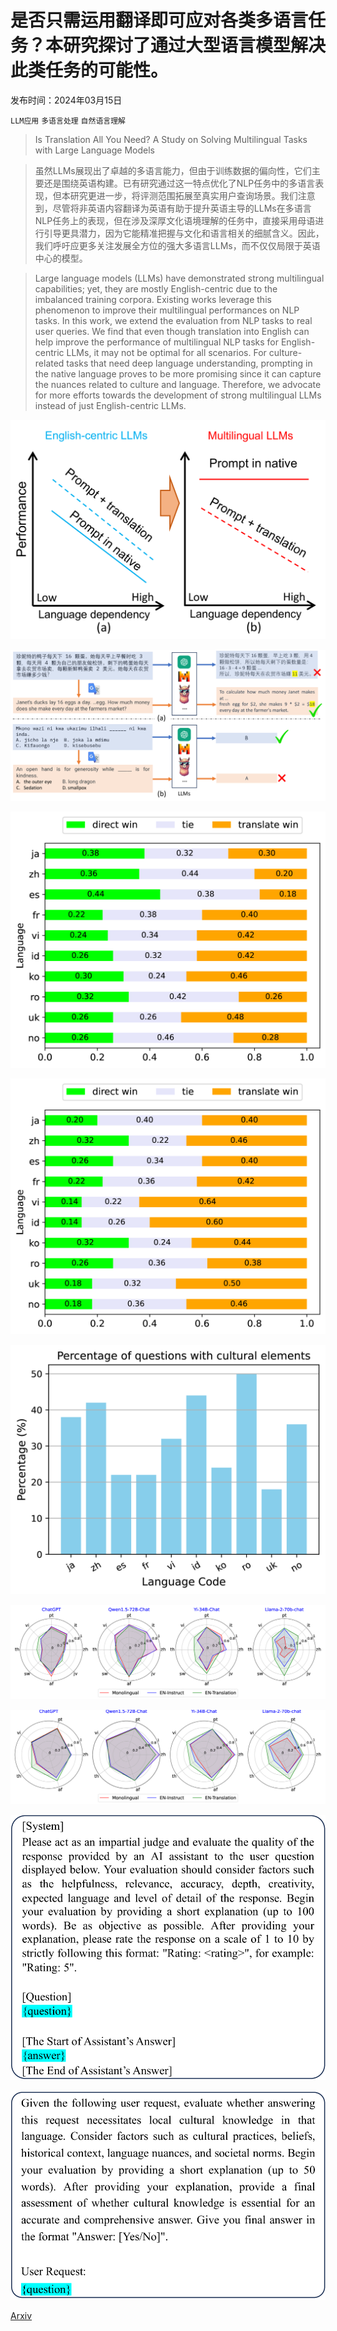 # 是否只需运用翻译即可应对各类多语言任务？本研究探讨了通过大型语言模型解决此类任务的可能性。

发布时间：2024年03月15日

`LLM应用` `多语言处理` `自然语言理解`

> Is Translation All You Need? A Study on Solving Multilingual Tasks with Large Language Models

> 虽然LLMs展现出了卓越的多语言能力，但由于训练数据的偏向性，它们主要还是围绕英语构建。已有研究通过这一特点优化了NLP任务中的多语言表现，但本研究更进一步，将评测范围拓展至真实用户查询场景。我们注意到，尽管将非英语内容翻译为英语有助于提升英语主导的LLMs在多语言NLP任务上的表现，但在涉及深厚文化语境理解的任务中，直接采用母语进行引导更具潜力，因为它能精准把握与文化和语言相关的细腻含义。因此，我们呼吁应更多关注发展全方位的强大多语言LLMs，而不仅仅局限于英语中心的模型。

> Large language models (LLMs) have demonstrated strong multilingual capabilities; yet, they are mostly English-centric due to the imbalanced training corpora. Existing works leverage this phenomenon to improve their multilingual performances on NLP tasks. In this work, we extend the evaluation from NLP tasks to real user queries. We find that even though translation into English can help improve the performance of multilingual NLP tasks for English-centric LLMs, it may not be optimal for all scenarios. For culture-related tasks that need deep language understanding, prompting in the native language proves to be more promising since it can capture the nuances related to culture and language. Therefore, we advocate for more efforts towards the development of strong multilingual LLMs instead of just English-centric LLMs.

![是否只需运用翻译即可应对各类多语言任务？本研究探讨了通过大型语言模型解决此类任务的可能性。](../../../paper_images/2403.10258/x1.png)

![是否只需运用翻译即可应对各类多语言任务？本研究探讨了通过大型语言模型解决此类任务的可能性。](../../../paper_images/2403.10258/x2.png)

![是否只需运用翻译即可应对各类多语言任务？本研究探讨了通过大型语言模型解决此类任务的可能性。](../../../paper_images/2403.10258/x3.png)

![是否只需运用翻译即可应对各类多语言任务？本研究探讨了通过大型语言模型解决此类任务的可能性。](../../../paper_images/2403.10258/x4.png)

![是否只需运用翻译即可应对各类多语言任务？本研究探讨了通过大型语言模型解决此类任务的可能性。](../../../paper_images/2403.10258/x5.png)

![是否只需运用翻译即可应对各类多语言任务？本研究探讨了通过大型语言模型解决此类任务的可能性。](../../../paper_images/2403.10258/x6.png)

![是否只需运用翻译即可应对各类多语言任务？本研究探讨了通过大型语言模型解决此类任务的可能性。](../../../paper_images/2403.10258/x7.png)

![是否只需运用翻译即可应对各类多语言任务？本研究探讨了通过大型语言模型解决此类任务的可能性。](../../../paper_images/2403.10258/x8.png)

![是否只需运用翻译即可应对各类多语言任务？本研究探讨了通过大型语言模型解决此类任务的可能性。](../../../paper_images/2403.10258/x9.png)

[Arxiv](https://arxiv.org/abs/2403.10258)